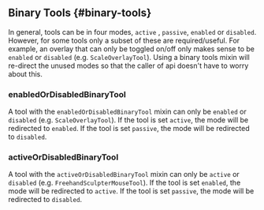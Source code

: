 ## Binary Tools {#binary-tools}

In general, tools can be in four modes, `active` , `passive`, `enabled` or `disabled`. However, for some tools only a subset of these are required/useful. For example, an overlay that can only be toggled on/off only makes sense to be `enabled` or `disabled` (e.g. `ScaleOverlayTool`). Using a binary tools mixin will re-direct the unused modes so that the caller of api doesn't have to worry about this.

### enabledOrDisabledBinaryTool
A tool with the `enabledOrDisabledBinaryTool` mixin can only be `enabled` or `disabled` (e.g. `ScaleOverlayTool`).
If the tool is set `active`, the mode will be redirected to `enabled`.
If the tool is set `passive`, the mode will be redirected to `disabled`.

### activeOrDisabledBinaryTool
A tool with the `activeOrDisabledBinaryTool` mixin can only be `active` or `disabled` (e.g. `FreehandSculpterMouseTool`).
If the tool is set `enabled`, the mode will be redirected to `active`.
If the tool is set `passive`, the mode will be redirected to `disabled`.
